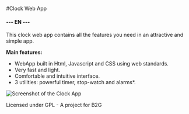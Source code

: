 #Clock Web App

 
#### --- EN ---
This clock web app contains all the features you need in an attractive and simple app.

**Main features:**

   * WebApp built in Html, Javascript and CSS using web standards.
   * Very fast and light.
   * Comfortable and intuitive interface.
   * 3 utilities: powerful timer, stop-watch and alarms*.
 
   
  ![Screenshot of the Clock App](https://joancipria.files.wordpress.com/2016/05/clock.png)

Licensed under GPL - A project for B2G